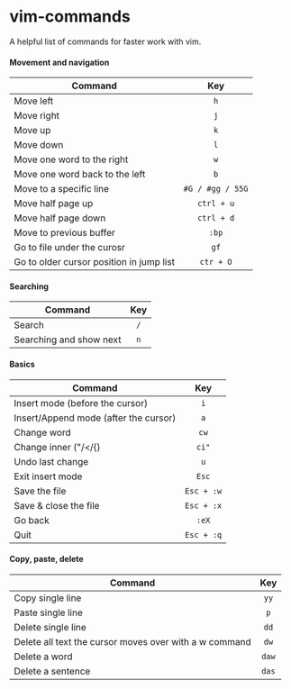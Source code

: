 # vim-commands
A helpful list of commands for faster work with vim.

#### Movement and navigation


| Command                                  | Key              |
| -----------------------------------------| :-:              |
| Move left                                | `h`              |
| Move right                               | `j`              |
| Move up                                  | `k`              |
| Move down                                | `l`              |
| Move one word to the right               | `w`              |
| Move one word back to the left           | `b`              |
| Move to a specific line                  | `#G / #gg / 55G` |
| Move half page up                        | `ctrl + u`       |
| Move half page down                      | `ctrl + d`       |
| Move to previous buffer                  | `:bp`            |
| Go to file under the curosr              | `gf`             |
| Go to older cursor position in jump list | `ctr + O`        |

#### Searching

| Command                 | Key |
| ----------------------- | :-: |
| Search                  | `/` |
| Searching and show next | `n` |

#### Basics

| Command                               | Key        |
| ------------------------------------- | :--------: |
| Insert mode (before the cursor)       | `i`        |
| Insert/Append mode (after the cursor) | `a`        |
| Change word                           | `cw`       |
| Change inner ("/</{)                  | `ci"`      |
| Undo last change                      | `u`        |
| Exit insert mode                      | `Esc`      |
| Save the file                         | `Esc + :w` |
| Save & close the file                 | `Esc + :x` |
| Go back                               | `:eX`      |
| Quit                                  | `Esc + :q` |


#### Copy, paste, delete

| Command                                                | Key   |
| ------------------------------------------------------ | :---: |
| Copy single line                                       | `yy`  |
| Paste single line                                      | `p`   |
| Delete single line                                     | `dd`  |
| Delete all text the cursor moves over with a w command | `dw`  |
| Delete a word                                          | `daw` |
| Delete a sentence                                      | `das` |     
